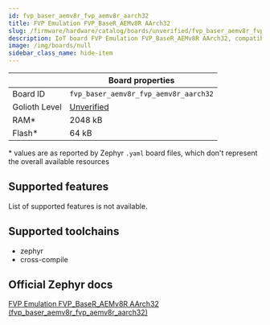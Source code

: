 ```yaml
---
id: fvp_baser_aemv8r_fvp_aemv8r_aarch32
title: FVP Emulation FVP_BaseR_AEMv8R AArch32
slug: /firmware/hardware/catalog/boards/unverified/fvp_baser_aemv8r_fvp_aemv8r_aarch32
description: IoT board FVP Emulation FVP_BaseR_AEMv8R AArch32, compatible with Golioth at unverified level.
image: /img/boards/null
sidebar_class_name: hide-item
---
```


[//]: # (This is an auto-generated file, do not edit! Changes to it will be lost upon re-generation)



|                | Board properties     |
| -------------  | -------------------- |
| Board ID       | `fvp_baser_aemv8r_fvp_aemv8r_aarch32` |
| Golioth Level  | [Unverified](/firmware/hardware#unverified-boards) |
| RAM*           | 2048 kB |
| Flash*         | 64 kB |

\* values are as reported by Zephyr `.yaml` board files, which don't represent the overall available resources



## Supported features

List of supported features is not available.

## Supported toolchains

* zephyr
* cross-compile

## Official Zephyr docs

[FVP Emulation FVP_BaseR_AEMv8R AArch32 (fvp_baser_aemv8r_fvp_aemv8r_aarch32)](https://docs.zephyrproject.org/latest/boards/arm/fvp_baser_aemv8r/doc/index.html)
